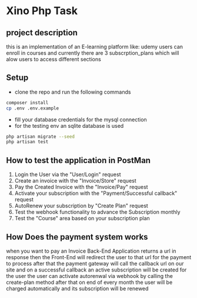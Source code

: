 # Xino Php Task

## project description
this is an implementation of an E-learning platform like: udemy
users can enroll in courses and currently there are 3 subscrption_plans
which will alow users to access different sections

## Setup
- clone the repo and run the following commands
```sh
composer install
cp .env .env.example
```
- fill your database credentials for the mysql connection
- for the testing env an sqlite database is used
```sh
php artisan migrate --seed
php artisan test
```
## How to test the application in PostMan
1. Login the User via the "User/Login" request
2. Create an invoice with the "Invoice/Store" request
3. Pay the Created Invoice with the "Invoice/Pay" request
4. Activate your subscription with the "Payment/Successful callback" request
5. AutoRenew your subscription by "Create Plan" request
6. Test the webhook functionality to advance the Subscription monthly
7. Test the "Course" area based on your subscription plan
## How Does the payment system works
when you want to pay an Invoice Back-End Application returns a url in response
then the Front-End will redirect the user to that url for the payment to process
after that the payment gateway will call the callback url on our site
and on a successful callback an active subscription will be created for the user
the user can activate autorenwal via webhook by calling the create-plan method
after that on end of every month the user will be charged automatically and its subscription will be renewed

